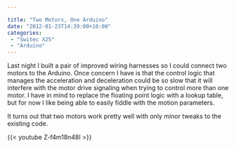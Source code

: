 ```yaml
---

title: "Two Motors, One Arduino"
date: "2012-01-23T14:39:00+10:00"
categories:
 - "Switec X25"
 - "Arduino"
---
```


Last night I built a pair of improved wiring harnesses so I could
connect two motors to the Arduino.  Once concern
I have is that the control logic that manages the acceleration and
deceleration could be so slow that it will interfere with the motor
drive signaling when trying to control more than one motor.  I have in mind to replace the
floating point logic with a lookup table, but for now I like being
able to easily fiddle with the motion parameters.

It turns out that two motors work pretty well with only minor tweaks to the existing
code.

{{< youtube  Z-f4m18n48I >}}
